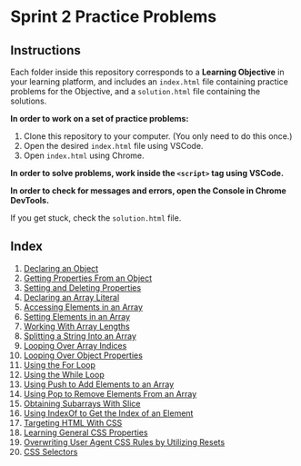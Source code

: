 # Sprint 2 Practice Problems

## Instructions

Each folder inside this repository corresponds to a **Learning Objective** in your learning platform, and includes an `index.html` file containing practice problems for the Objective, and a `solution.html` file containing the solutions.

**In order to work on a set of practice problems:**

1. Clone this repository to your computer. (You only need to do this once.)
2. Open the desired `index.html` file using VSCode.
3. Open `index.html` using Chrome.

**In order to solve problems, work inside the `<script>` tag using VSCode.**

**In order to check for messages and errors, open the Console in Chrome DevTools.**

If you get stuck, check the `solution.html` file.

## Index

1. [Declaring an Object](./m2-1-1-declaring_an_object/index.html)
2. [Getting Properties From an Object](./m2-1-2-getting_properties_from_an_object/index.html)
3. [Setting and Deleting Properties](./m2-1-3-setting_and_deleting_properties/index.html)
4. [Declaring an Array Literal](./m2-2-1-declaring_an_array_literal/index.html)
5. [Accessing Elements in an Array](./m2-2-2-accessing_elements_in_an_array/index.html)
6. [Setting Elements in an Array](./m2-2-3-setting_elements_in_an_array/index.html)
7. [Working With Array Lengths](./m2-2-4-working_with_array_lengths/index.html)
8. [Splitting a String Into an Array](./m2-2-5-splitting_a_string_into_an_array/index.html)
9. [Looping Over Array Indices](./m2-3-1-looping_over_array_indices/index.html)
10. [Looping Over Object Properties](./m2-3-2-looping_over_object_properties/index.html)
11. [Using the For Loop](./m3-1-1-using_the_for_loop/index.html)
12. [Using the While Loop](./m3-1-2-using_the_while_loop/index.html)
13. [Using Push to Add Elements to an Array](./m3-2-1-using_push_to_add_elements_to_an_array/index.html)
14. [Using Pop to Remove Elements From an Array](./m3-2-2-using_pop_to_remove_elements_from_an_array/index.html)
15. [Obtaining Subarrays With Slice](./m3-2-3-obtaining_subarrays_with_slice/index.html)
16. [Using IndexOf to Get the Index of an Element](./m3-2-4-using_indexof_to_get_the_index_of_an_element/index.html)
17. [Targeting HTML With CSS](./m4-1-1-targeting_html_with_css/index.html)
18. [Learning General CSS Properties](./m4-1-2-learning_general_css_properties/index.html)
19. [Overwriting User Agent CSS Rules by Utilizing Resets](./m4-1-3-overwriting_user_agent_css_rules_by_using_resets/index.html)
20. [CSS Selectors](./m4-1-4-css_selectors/index.html)

